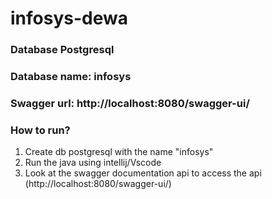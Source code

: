 # infosys-dewa
### Database Postgresql
### Database name: infosys
### Swagger url: http://localhost:8080/swagger-ui/


### How to run?
1. Create db postgresql with the name "infosys"
2. Run the java using intellij/Vscode
3. Look at the swagger documentation api to access the api (http://localhost:8080/swagger-ui/)
